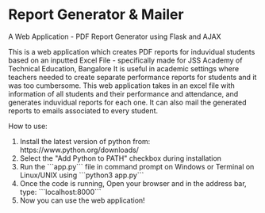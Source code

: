 <h1>Report Generator & Mailer</h1>
A Web Application - PDF Report Generator using Flask and AJAX

This is a web application which creates PDF reports for induvidual students based on an inputted Excel File - specifically made for JSS Academy of Technical Education, Bangalore
It is useful in academic settings where teachers needed to create separate performance reports for students and it was too cumbersome.
This web application takes in an excel file with information of all students and their performance and attendance, and generates induvidual reports for each one.
It can also mail the generated reports to emails associated to every student.

How to use:
<ol>
  <li>Install the latest version of python from: https://www.python.org/downloads/
  <li>Select the "Add Python to PATH" checkbox during installation
  <li>Run the ```app.py``` file in command prompt on Windows or Terminal on Linux/UNIX using ```python3 app.py```
  <li>Once the code is running, Open your browser and in the address bar, type: ```localhost:8000```
  <li>Now you can use the web application!
</ol>
